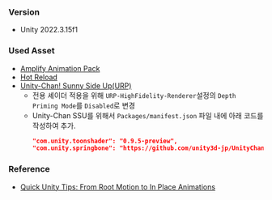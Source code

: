 ﻿### Version
* Unity 2022.3.15f1

### Used Asset
* [Amplify Animation Pack](https://assetstore.unity.com/packages/3d/animations/amplify-animation-pack-207911)
* [Hot Reload](https://assetstore.unity.com/packages/tools/utilities/hot-reload-edit-code-without-compiling-254358)
* [Unity-Chan! Sunny Side Up(URP)](https://github.com/unity3d-jp/UnityChanSSU/releases/download/1.0.5/UnityChanSSU_URP-release-1.0.5.zip)
  * 전용 셰이더 적용을 위해 `URP-HighFidelity-Renderer`설정의 `Depth Priming Mode`를 `Disabled`로 변경
  * Unity-Chan SSU를 위해서 `Packages/manifest.json` 파일 내에 아래 코드를 작성하여 추가.
    ```json
    "com.unity.toonshader": "0.9.5-preview",
    "com.unity.springbone": "https://github.com/unity3d-jp/UnityChanSpringBone.git"
    ```
    
### Reference
* [Quick Unity Tips: From Root Motion to In Place Animations](https://youtu.be/SGboqxemhok?si=S3EhWE_A53Ea9cLt)